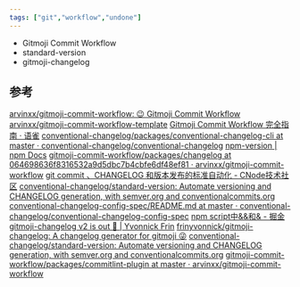 ```yaml
---
tags: ["git","workflow","undone"]
---
```


- Gitmoji Commit Workflow
- standard-version
- gitmoji-changelog

## 参考
[arvinxx/gitmoji-commit-workflow: 😉 Gitmoji Commit Workflow](https://github.com/arvinxx/gitmoji-commit-workflow)
[arvinxx/gitmoji-commit-workflow-template](https://github.com/arvinxx/gitmoji-commit-workflow-template)
[Gitmoji Commit Workflow 完全指南 · 语雀](https://www.yuque.com/arvinxx-fe/workflow/gitmoji-commit-workflow)
[conventional-changelog/packages/conventional-changelog-cli at master · conventional-changelog/conventional-changelog](https://github.com/conventional-changelog/conventional-changelog/tree/master/packages/conventional-changelog-cli)
[npm-version | npm Docs](https://docs.npmjs.com/cli/v8/commands/npm-version)
[gitmoji-commit-workflow/packages/changelog at 064698636f8316532a9d5dbc7b4cbfe6df48ef81 · arvinxx/gitmoji-commit-workflow](https://github.com/arvinxx/gitmoji-commit-workflow/tree/064698636f8316532a9d5dbc7b4cbfe6df48ef81/packages/changelog)
[git commit 、CHANGELOG 和版本发布的标准自动化 - CNode技术社区](https://cnodejs.org/topic/5c0bcaeff3d48d2397c0f446)
[conventional-changelog/standard-version: Automate versioning and CHANGELOG generation, with semver.org and conventionalcommits.org](https://github.com/conventional-changelog/standard-version)
[conventional-changelog-config-spec/README.md at master · conventional-changelog/conventional-changelog-config-spec](https://github.com/conventional-changelog/conventional-changelog-config-spec/blob/master/versions/2.1.0/README.md)
[npm script中&&和& - 掘金](https://juejin.cn/post/6844903664994222093)
[gitmoji-changelog v2 is out 🎉 | Yvonnick Frin](https://yvonnickfrin.dev/gitmoji-changelog-v2)
[frinyvonnick/gitmoji-changelog: A changelog generator for gitmoji 😜](https://github.com/frinyvonnick/gitmoji-changelog)
[conventional-changelog/standard-version: Automate versioning and CHANGELOG generation, with semver.org and conventionalcommits.org](https://github.com/conventional-changelog/standard-version)
[gitmoji-commit-workflow/packages/commitlint-plugin at master · arvinxx/gitmoji-commit-workflow](https://github.com/arvinxx/gitmoji-commit-workflow/tree/master/packages/commitlint-plugin#fetch-error)
